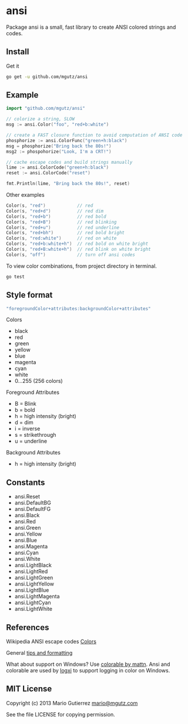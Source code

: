 # ansi

Package ansi is a small, fast library to create ANSI colored strings and codes.

## Install

Get it

```sh
go get -u github.com/mgutz/ansi
```

## Example

```go
import "github.com/mgutz/ansi"

// colorize a string, SLOW
msg := ansi.Color("foo", "red+b:white")

// create a FAST closure function to avoid computation of ANSI code
phosphorize := ansi.ColorFunc("green+h:black")
msg = phosphorize("Bring back the 80s!")
msg2 := phospohorize("Look, I'm a CRT!")

// cache escape codes and build strings manually
lime := ansi.ColorCode("green+h:black")
reset := ansi.ColorCode("reset")

fmt.Println(lime, "Bring back the 80s!", reset)
```

Other examples

```go
Color(s, "red")            // red
Color(s, "red+d")          // red dim
Color(s, "red+b")          // red bold
Color(s, "red+B")          // red blinking
Color(s, "red+u")          // red underline
Color(s, "red+bh")         // red bold bright
Color(s, "red:white")      // red on white
Color(s, "red+b:white+h")  // red bold on white bright
Color(s, "red+B:white+h")  // red blink on white bright
Color(s, "off")            // turn off ansi codes
```

To view color combinations, from project directory in terminal.

```sh
go test
```

## Style format

```go
"foregroundColor+attributes:backgroundColor+attributes"
```

Colors

-   black
-   red
-   green
-   yellow
-   blue
-   magenta
-   cyan
-   white
-   0...255 (256 colors)

Foreground Attributes

-   B = Blink
-   b = bold
-   h = high intensity (bright)
-   d = dim
-   i = inverse
-   s = strikethrough
-   u = underline

Background Attributes

-   h = high intensity (bright)

## Constants

-   ansi.Reset
-   ansi.DefaultBG
-   ansi.DefaultFG
-   ansi.Black
-   ansi.Red
-   ansi.Green
-   ansi.Yellow
-   ansi.Blue
-   ansi.Magenta
-   ansi.Cyan
-   ansi.White
-   ansi.LightBlack
-   ansi.LightRed
-   ansi.LightGreen
-   ansi.LightYellow
-   ansi.LightBlue
-   ansi.LightMagenta
-   ansi.LightCyan
-   ansi.LightWhite

## References

Wikipedia ANSI escape codes [Colors](http://en.wikipedia.org/wiki/ANSI_escape_code#Colors)

General [tips and formatting](http://misc.flogisoft.com/bash/tip_colors_and_formatting)

What about support on Windows? Use [colorable by mattn](https://github.com/mattn/go-colorable).
Ansi and colorable are used by [logxi](https://github.com/mgutz/logxi) to support logging in
color on Windows.

## MIT License

Copyright (c) 2013 Mario Gutierrez mario@mgutz.com

See the file LICENSE for copying permission.
